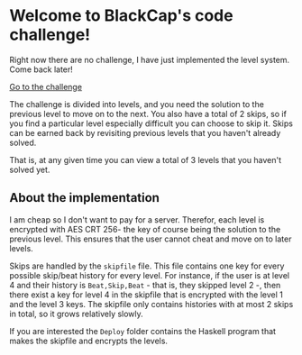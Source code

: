 # Welcome to BlackCap's code challenge!

Right now there are no challenge, I have just implemented the level system. Come back later!

[Go to the challenge](https://blackcapcoder.github.io/CodeChallenge/index.html)

The challenge is divided into levels, and you need the solution to the previous level to move on to the next. You also have a total of 2 skips, so if you find a particular level especially difficult you can choose to skip it. Skips can be earned back by revisiting previous levels that you haven't already solved.

That is, at any given time you can view a total of 3 levels that you haven't solved yet.

## About the implementation

I am cheap so I don't want to pay for a server. Therefor, each level is encrypted with AES CRT 256- the key of course being the solution to the previous level. This ensures that the user cannot cheat and move on to later levels.

Skips are handled by the `skipfile` file. This file contains one key for every possible skip/beat history for every level. For instance, if the user is at level 4 and their history is `Beat,Skip,Beat` - that is, they skipped level 2 -, then there exist a key for level 4 in the skipfile that is encrypted with the level 1 and the level 3 keys.
The skipfile only contains histories with at most 2 skips in total, so it grows relatively slowly.

If you are interested the `Deploy` folder contains the Haskell program that makes the skipfile and encrypts the levels.
